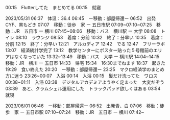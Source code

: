 00:15　Flutterしてた　まとめてる
00:15　就寝

2023/05/31
06:37　体温：36.4
06:45　ー移動：部屋帰還ー
06:52　出発　CYF、黒もどき
07:07　移動：徒歩　家 ー 五日市駅
07:09~07:10~07:25　移動：JR　五日市 ー 横川
07:45~08:06　移動：バス　横川駅 ー 大学
08:08　トイレ
08:10　ラウンジ
08:53　着席：分前
10:32　終了：分早い
10:35　着席：分前
12:15　終了：分早い
12:21　アルカディア
12:42　でる
12:47　フリーラボ
13:07　経済統計学完了
13:12　教学センターにポスター貼った５号館前のエリアはなくなっていた
13:32~13:49　移動：バス　大学 ー 横川駅
14:04~14:15　移動：JR　横川 ー 五日市
14:33　帰宅
15:34　16:30までねます
18:37　起きた
19:29　食い終えた
20:20　ー移動：部屋帰還ー
23:25　マクロ経済学のまとめ方に迷う
23:26~00:07　入浴
00:14　入浴
00:15　髪だけ洗ってた　ワロス
00:38~01:11　入浴
03:38　デジタルアカデミアようやく定まった　大変だぞう
03:39　あと、クラムシェル運用にした　トラックパッド欲しくはある
03:54　就寝

2023/06/01
06:46　ー移動：部屋帰還ー
06:52　出発青、白
07:06　移動：徒歩　家 ー 五日市駅
07:10~07:24　移動：JR　五日市 ー 横川
07:42~